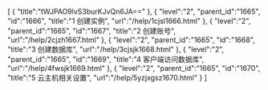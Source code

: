 [
	{
		"title":"tWJPAO9lvS3burKJvQn6JA=="
	},
	{
		"level":"2",
		"parent_id":"1665",
		"id":"1666",
		"title":"1  创建实例",
		"url":"/help/1cjsl1666.html"
	},
	{
		"level":"2",
		"parent_id":"1665",
		"id":"1667",
		"title":"2  创建账号",
		"url":"/help/2cjzh1667.html"
	},
	{
		"level":"2",
		"parent_id":"1665",
		"id":"1668",
		"title":"3  创建数据库",
		"url":"/help/3cjsjk1668.html"
	},
	{
		"level":"2",
		"parent_id":"1665",
		"id":"1669",
		"title":"4  客户端访问数据库",
		"url":"/help/4fwsjk1669.html"
	},
	{
		"level":"2",
		"parent_id":"1665",
		"id":"1670",
		"title":"5  云主机相关设置",
		"url":"/help/5yzjxgsz1670.html"
	}
]